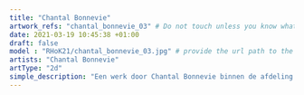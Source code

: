 ```yaml
---
title: "Chantal Bonnevie"
artwork_refs: "chantal_bonnevie_03" # Do not touch unless you know what you are doing
date: 2021-03-19 10:45:38 +01:00
draft: false
model : "RHoK21/chantal_bonnevie_03.jpg" # provide the url path to the model
artists: "Chantal Bonnevie"
artType: "2d"
simple_description: "Een werk door Chantal Bonnevie binnen de afdeling Beeldende en audiovisuele kunst.<br><br><br><br> Een project gerealiseerd door Dirk Derom in opdracht van het <a href='https://www.sdko.brussels'>SDKO</a> en met steun van de <a href='https://www.vgc.be/wie-zijn-wij/actief-beleid-brussel/onderwijs'>VGC</a>."
---
```

